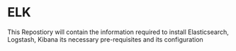 # ELK
This Repostiory will contain the information required to install Elasticsearch, Logstash, Kibana its necessary pre-requisites and its configuration
